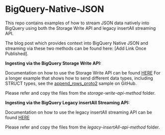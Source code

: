 # BigQuery-Native-JSON
This repo contains examples of how to stream JSON data natively into BigQuery using both the Storage Write API and legacy insertAll streaming API.

The blog post which provides context into BigQuery Native JSON and streaming via these two methods can be found here: [Add Link Once Published].

**Ingesting via the BigQuery Storage Write API:**
    
Documentation on how to use the Storage Write API can be found [HERE](https://cloud.google.com/bigquery/docs/write-api)
    For a longer example that shows how to send different data types, including STRUCT types, see the [append_rows_proto2](https://github.com/googleapis/python-bigquery-storage/blob/main/samples/snippets/append_rows_proto2.py) sample on GitHub. 

Please refer and copy the files from the *storage-write-api-method* folder.
  
    
**Ingesting via the BigQuery Legacy insertAll Streaming API:** 
    
Documentation on how to use the legacy insertAll streaming API can be found [HERE](https://cloud.google.com/bigquery/streaming-data-into-bigquery)
  
Please refer and copy the files from the *legacy-insertAll-api-method* folder.
